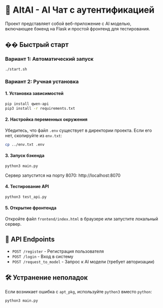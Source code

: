 ﻿# 🤖 AltAI - AI Чат с аутентификацией

Проект представляет собой веб-приложение с AI моделью, включающее бэкенд на Flask и простой фронтенд для тестирования.

## �� Быстрый старт

### Вариант 1: Автоматический запуск
```bash
./start.sh
```

### Вариант 2: Ручная установка

#### 1. Установка зависимостей
```bash
pip install qwen-api
pip3 install -r requirements.txt
```

#### 2. Настройка переменных окружения
Убедитесь, что файл `.env` существует в директории проекта. Если его нет, скопируйте из `env.txt`:
```bash
cp ../env.txt .env
```

#### 3. Запуск бэкенда
```bash
python3 main.py
```
Сервер запустится на порту 8070: http://localhost:8070

#### 4. Тестирование API
```bash
python3 test_api.py
```

#### 5. Открытие фронтенда
Откройте файл `frontend/index.html` в браузере или запустите локальный сервер.

## 🔧 API Endpoints

- `POST /register` - Регистрация пользователя
- `POST /login` - Вход в систему
- `POST /request_to_model` - Запрос к AI модели (требует авторизации)

## 🛠️ Устранение неполадок

Если возникает ошибка с `apt_pkg`, используйте `python3` вместо `python`:
```bash
python3 main.py
```
